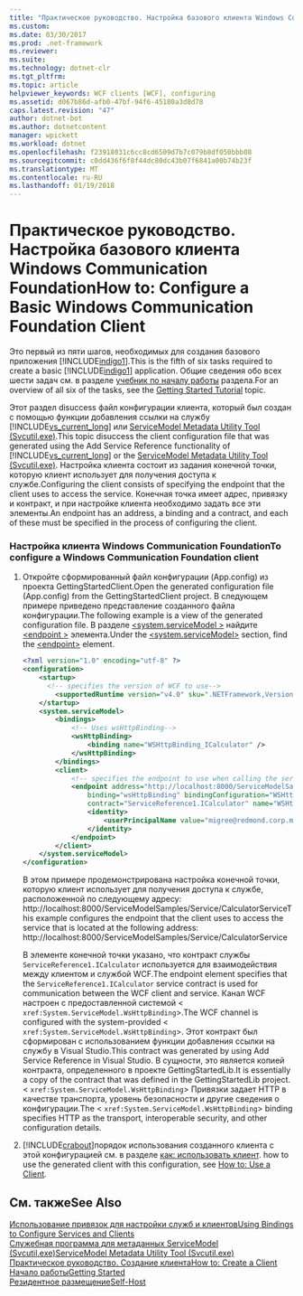 ```yaml
---
title: "Практическое руководство. Настройка базового клиента Windows Communication Foundation"
ms.custom: 
ms.date: 03/30/2017
ms.prod: .net-framework
ms.reviewer: 
ms.suite: 
ms.technology: dotnet-clr
ms.tgt_pltfrm: 
ms.topic: article
helpviewer_keywords: WCF clients [WCF], configuring
ms.assetid: d067b86d-afb0-47bf-94f6-45180a3d8d78
caps.latest.revision: "47"
author: dotnet-bot
ms.author: dotnetcontent
manager: wpickett
ms.workload: dotnet
ms.openlocfilehash: f23918031c6cc8cd6509d7b7c079b8df050bbb08
ms.sourcegitcommit: c0dd436f6f8f44dc80dc43b07f6841a00b74b23f
ms.translationtype: MT
ms.contentlocale: ru-RU
ms.lasthandoff: 01/19/2018
---
```

# <a name="how-to-configure-a-basic-windows-communication-foundation-client"></a><span data-ttu-id="5b80f-102">Практическое руководство. Настройка базового клиента Windows Communication Foundation</span><span class="sxs-lookup"><span data-stu-id="5b80f-102">How to: Configure a Basic Windows Communication Foundation Client</span></span>
<span data-ttu-id="5b80f-103">Это первый из пяти шагов, необходимых для создания базового приложения [!INCLUDE[indigo1](../../../includes/indigo1-md.md)].</span><span class="sxs-lookup"><span data-stu-id="5b80f-103">This is the fifth of six tasks required to create a basic [!INCLUDE[indigo1](../../../includes/indigo1-md.md)] application.</span></span> <span data-ttu-id="5b80f-104">Общие сведения обо всех шести задач см. в разделе [учебник по началу работы](../../../docs/framework/wcf/getting-started-tutorial.md) раздела.</span><span class="sxs-lookup"><span data-stu-id="5b80f-104">For an overview of all six of the tasks, see the [Getting Started Tutorial](../../../docs/framework/wcf/getting-started-tutorial.md) topic.</span></span>  
  
 <span data-ttu-id="5b80f-105">Этот раздел disuccess файл конфигурации клиента, который был создан с помощью функции добавления ссылки на службу [!INCLUDE[vs_current_long](../../../includes/vs-current-long-md.md)] или [ServiceModel Metadata Utility Tool (Svcutil.exe)](../../../docs/framework/wcf/servicemodel-metadata-utility-tool-svcutil-exe.md).</span><span class="sxs-lookup"><span data-stu-id="5b80f-105">This topic disuccess the client configuration file that was generated using the Add Service Reference functionality of [!INCLUDE[vs_current_long](../../../includes/vs-current-long-md.md)] or the [ServiceModel Metadata Utility Tool (Svcutil.exe)](../../../docs/framework/wcf/servicemodel-metadata-utility-tool-svcutil-exe.md).</span></span> <span data-ttu-id="5b80f-106">Настройка клиента состоит из задания конечной точки, которую клиент использует для получения доступа к службе.</span><span class="sxs-lookup"><span data-stu-id="5b80f-106">Configuring the client consists of specifying the endpoint that the client uses to access the service.</span></span> <span data-ttu-id="5b80f-107">Конечная точка имеет адрес, привязку и контракт, и при настройке клиента необходимо задать все эти элементы.</span><span class="sxs-lookup"><span data-stu-id="5b80f-107">An endpoint has an address, a binding and a contract, and each of these must be specified in the process of configuring the client.</span></span>  
  
### <a name="to-configure-a-windows-communication-foundation-client"></a><span data-ttu-id="5b80f-108">Настройка клиента Windows Communication Foundation</span><span class="sxs-lookup"><span data-stu-id="5b80f-108">To configure a Windows Communication Foundation client</span></span>  
  
1.  <span data-ttu-id="5b80f-109">Откройте сформированный файл конфигурации (App.config) из проекта GettingStartedClient.</span><span class="sxs-lookup"><span data-stu-id="5b80f-109">Open the generated configuration file (App.config) from the GettingStartedClient project.</span></span> <span data-ttu-id="5b80f-110">В следующем примере приведено представление созданного файла конфигурации.</span><span class="sxs-lookup"><span data-stu-id="5b80f-110">The following example is a view of the generated configuration file.</span></span> <span data-ttu-id="5b80f-111">В разделе [ \<system.serviceModel >](../../../docs/framework/configure-apps/file-schema/wcf/system-servicemodel.md) найдите [ \<endpoint >](http://msdn.microsoft.com/library/13aa23b7-2f08-4add-8dbf-a99f8127c017) элемента.</span><span class="sxs-lookup"><span data-stu-id="5b80f-111">Under the [\<system.serviceModel>](../../../docs/framework/configure-apps/file-schema/wcf/system-servicemodel.md) section, find the [\<endpoint>](http://msdn.microsoft.com/library/13aa23b7-2f08-4add-8dbf-a99f8127c017) element.</span></span>  
  
    ```xml  
    <?xml version="1.0" encoding="utf-8" ?>  
    <configuration>  
        <startup>   
          <!-- specifies the version of WCF to use-->  
            <supportedRuntime version="v4.0" sku=".NETFramework,Version=v4.5,Profile=Client" />  
        </startup>  
        <system.serviceModel>  
            <bindings>  
                <!-- Uses wsHttpBinding-->  
                <wsHttpBinding>  
                    <binding name="WSHttpBinding_ICalculator" />  
                </wsHttpBinding>  
            </bindings>  
            <client>  
                <!-- specifies the endpoint to use when calling the service -->  
                <endpoint address="http://localhost:8000/ServiceModelSamples/Service/CalculatorService"  
                    binding="wsHttpBinding" bindingConfiguration="WSHttpBinding_ICalculator"  
                    contract="ServiceReference1.ICalculator" name="WSHttpBinding_ICalculator">  
                    <identity>  
                        <userPrincipalName value="migree@redmond.corp.microsoft.com" />  
                    </identity>  
                </endpoint>  
            </client>  
        </system.serviceModel>  
    </configuration>   
    ```  
  
     <span data-ttu-id="5b80f-112">В этом примере продемонстрирована настройка конечной точки, которую клиент использует для получения доступа к службе, расположенной по следующему адресу: http://localhost:8000/ServiceModelSamples/Service/CalculatorService</span><span class="sxs-lookup"><span data-stu-id="5b80f-112">This example configures the endpoint that the client uses to access the service that is located at the following address: http://localhost:8000/ServiceModelSamples/Service/CalculatorService</span></span>  
  
     <span data-ttu-id="5b80f-113">В элементе конечной точки указано, что контракт службы `ServiceReference1.ICalculator` используется для взаимодействия между клиентом и службой WCF.</span><span class="sxs-lookup"><span data-stu-id="5b80f-113">The endpoint element specifies that the `ServiceReference1.ICalculator` service contract is used for communication between the WCF client and service.</span></span> <span data-ttu-id="5b80f-114">Канал WCF настроен с предоставленной системой <<!--zz xref:System.ServiceModel.WsHttpBinding --> `xref:System.ServiceModel.WsHttpBinding`>.</span><span class="sxs-lookup"><span data-stu-id="5b80f-114">The WCF channel is configured with the system-provided <<!--zz xref:System.ServiceModel.WsHttpBinding --> `xref:System.ServiceModel.WsHttpBinding`>.</span></span> <span data-ttu-id="5b80f-115">Этот контракт был сформирован с использованием функции добавления ссылки на службу в Visual Studio.</span><span class="sxs-lookup"><span data-stu-id="5b80f-115">This contract was generated by using Add Service Reference in Visual Studio.</span></span> <span data-ttu-id="5b80f-116">В сущности, это является копией контракта, определенного в проекте GettingStartedLib.</span><span class="sxs-lookup"><span data-stu-id="5b80f-116">It is essentially a copy of the contract that was defined in the GettingStartedLib project.</span></span> <span data-ttu-id="5b80f-117"><<!--zz xref:System.ServiceModel.WsHttpBinding --> `xref:System.ServiceModel.WsHttpBinding`> Привязки задает HTTP в качестве транспорта, уровень безопасности и другие сведения о конфигурации.</span><span class="sxs-lookup"><span data-stu-id="5b80f-117">The <<!--zz xref:System.ServiceModel.WsHttpBinding --> `xref:System.ServiceModel.WsHttpBinding`> binding specifies HTTP as the transport, interoperable security, and other configuration details.</span></span>  
  
2.  [!INCLUDE[crabout](../../../includes/crabout-md.md)]<span data-ttu-id="5b80f-118">порядок использования созданного клиента с этой конфигурацией см. в разделе [как: использовать клиент](../../../docs/framework/wcf/how-to-use-a-wcf-client.md).</span><span class="sxs-lookup"><span data-stu-id="5b80f-118"> how to use the generated client with this configuration, see [How to: Use a Client](../../../docs/framework/wcf/how-to-use-a-wcf-client.md).</span></span>  
  
## <a name="see-also"></a><span data-ttu-id="5b80f-119">См. также</span><span class="sxs-lookup"><span data-stu-id="5b80f-119">See Also</span></span>  
 [<span data-ttu-id="5b80f-120">Использование привязок для настройки служб и клиентов</span><span class="sxs-lookup"><span data-stu-id="5b80f-120">Using Bindings to Configure Services and Clients</span></span>](../../../docs/framework/wcf/using-bindings-to-configure-services-and-clients.md)  
 [<span data-ttu-id="5b80f-121">Служебная программа для метаданных ServiceModel (Svcutil.exe)</span><span class="sxs-lookup"><span data-stu-id="5b80f-121">ServiceModel Metadata Utility Tool (Svcutil.exe)</span></span>](../../../docs/framework/wcf/servicemodel-metadata-utility-tool-svcutil-exe.md)  
 [<span data-ttu-id="5b80f-122">Практическое руководство. Создание клиента</span><span class="sxs-lookup"><span data-stu-id="5b80f-122">How to: Create a Client</span></span>](../../../docs/framework/wcf/how-to-create-a-wcf-client.md)  
 [<span data-ttu-id="5b80f-123">Начало работы</span><span class="sxs-lookup"><span data-stu-id="5b80f-123">Getting Started</span></span>](../../../docs/framework/wcf/samples/getting-started-sample.md)  
 [<span data-ttu-id="5b80f-124">Резидентное размещение</span><span class="sxs-lookup"><span data-stu-id="5b80f-124">Self-Host</span></span>](../../../docs/framework/wcf/samples/self-host.md)
